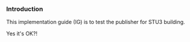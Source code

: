 ### Introduction

This implementation guide (IG) is to test the publisher for STU3 building.

Yes it's OK?! 
